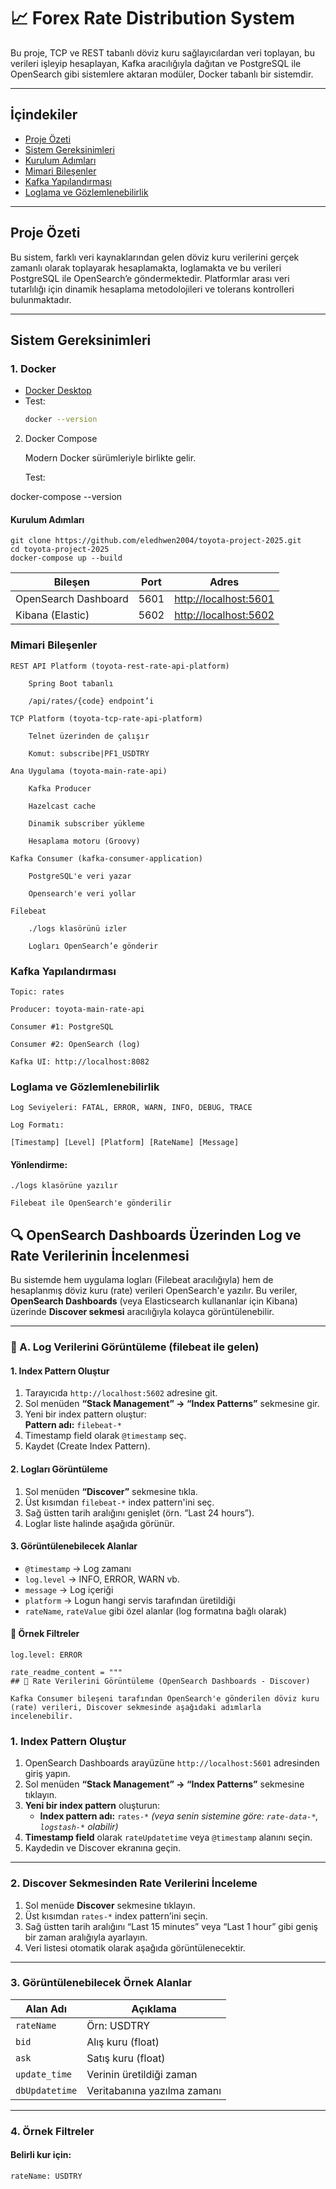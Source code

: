 # 📈 Forex Rate Distribution System

Bu proje, TCP ve REST tabanlı döviz kuru sağlayıcılardan veri toplayan, bu verileri işleyip hesaplayan, Kafka aracılığıyla dağıtan ve PostgreSQL ile OpenSearch gibi sistemlere aktaran modüler, Docker tabanlı bir sistemdir.

---

##  İçindekiler

- [Proje Özeti](#proje-özeti)
- [Sistem Gereksinimleri](#sistem-gereksinimleri)
- [Kurulum Adımları](#kurulum-adımları)
- [Mimari Bileşenler](#mimari-bileşenler)
- [Kafka Yapılandırması](#kafka-yapılandırması)
- [Loglama ve Gözlemlenebilirlik](#loglama-ve-gözlemlenebilirlik)

---

##  Proje Özeti

Bu sistem, farklı veri kaynaklarından gelen döviz kuru verilerini gerçek zamanlı olarak toplayarak hesaplamakta, loglamakta ve bu verileri PostgreSQL ile OpenSearch’e göndermektedir. Platformlar arası veri tutarlılığı için dinamik hesaplama metodolojileri ve tolerans kontrolleri bulunmaktadır.

---

##  Sistem Gereksinimleri

### 1. Docker
- [Docker Desktop](https://www.docker.com/products/docker-desktop)
- Test:
  ```bash
  docker --version

2. Docker Compose

   Modern Docker sürümleriyle birlikte gelir.

   Test:

docker-compose --version

#### Kurulum Adımları

```
git clone https://github.com/eledhwen2004/toyota-project-2025.git
cd toyota-project-2025
docker-compose up --build
```


| Bileşen              | Port | Adres                                          |
| -------------------- | ---- | ---------------------------------------------- |
| OpenSearch Dashboard | 5601 | [http://localhost:5601](http://localhost:5601) |
| Kibana (Elastic)     | 5602 | [http://localhost:5602](http://localhost:5602) |

###  Mimari Bileşenler

    REST API Platform (toyota-rest-rate-api-platform)

        Spring Boot tabanlı

        /api/rates/{code} endpoint’i

    TCP Platform (toyota-tcp-rate-api-platform)

        Telnet üzerinden de çalışır

        Komut: subscribe|PF1_USDTRY

    Ana Uygulama (toyota-main-rate-api)

        Kafka Producer

        Hazelcast cache

        Dinamik subscriber yükleme

        Hesaplama motoru (Groovy)

    Kafka Consumer (kafka-consumer-application)

        PostgreSQL'e veri yazar

        Opensearch'e veri yollar

    Filebeat

        ./logs klasörünü izler

        Logları OpenSearch’e gönderir

###  Kafka Yapılandırması

    Topic: rates

    Producer: toyota-main-rate-api

    Consumer #1: PostgreSQL

    Consumer #2: OpenSearch (log)

    Kafka UI: http://localhost:8082


###  Loglama ve Gözlemlenebilirlik

    Log Seviyeleri: FATAL, ERROR, WARN, INFO, DEBUG, TRACE

    Log Formatı:

`` [Timestamp] [Level] [Platform] [RateName] [Message] ``

#### Yönlendirme:

    ./logs klasörüne yazılır

    Filebeat ile OpenSearch'e gönderilir

## 🔍 OpenSearch Dashboards Üzerinden Log ve Rate Verilerinin İncelenmesi

Bu sistemde hem uygulama logları (Filebeat aracılığıyla) hem de hesaplanmış döviz kuru (rate) verileri OpenSearch'e yazılır. Bu veriler, **OpenSearch Dashboards** (veya Elasticsearch kullananlar için Kibana) üzerinde **Discover sekmesi** aracılığıyla kolayca görüntülenebilir.

---

### 🧾 A. Log Verilerini Görüntüleme (filebeat ile gelen)

#### 1. Index Pattern Oluştur
1. Tarayıcıda `http://localhost:5602` adresine git.
2. Sol menüden **“Stack Management” → “Index Patterns”** sekmesine gir.
3. Yeni bir index pattern oluştur:  
   **Pattern adı:** `filebeat-*`
4. Timestamp field olarak `@timestamp` seç.
5. Kaydet (Create Index Pattern).

#### 2. Logları Görüntüleme
1. Sol menüden **“Discover”** sekmesine tıkla.
2. Üst kısımdan `filebeat-*` index pattern'ini seç.
3. Sağ üstten tarih aralığını genişlet (örn. “Last 24 hours”).
4. Loglar liste halinde aşağıda görünür.

#### 3. Görüntülenebilecek Alanlar
- `@timestamp` → Log zamanı
- `log.level` → INFO, ERROR, WARN vb.
- `message` → Log içeriği
- `platform` → Logun hangi servis tarafından üretildiği
- `rateName`, `rateValue` gibi özel alanlar (log formatına bağlı olarak)

#### 🔎 Örnek Filtreler
```text
log.level: ERROR

rate_readme_content = """
## 💱 Rate Verilerini Görüntüleme (OpenSearch Dashboards - Discover)

Kafka Consumer bileşeni tarafından OpenSearch'e gönderilen döviz kuru (rate) verileri, Discover sekmesinde aşağıdaki adımlarla incelenebilir.
```


### 1. Index Pattern Oluştur

1. OpenSearch Dashboards arayüzüne `http://localhost:5601` adresinden giriş yapın.
2. Sol menüden **“Stack Management” → “Index Patterns”** sekmesine tıklayın.
3. **Yeni bir index pattern** oluşturun:
    - **Index pattern adı:** `rates-*` *(veya senin sistemine göre: `rate-data-*`, `logstash-*` olabilir)*
4. **Timestamp field** olarak `rateUpdatetime` veya `@timestamp` alanını seçin.
5. Kaydedin ve Discover ekranına geçin.

---

### 2. Discover Sekmesinden Rate Verilerini İnceleme

1. Sol menüde **Discover** sekmesine tıklayın.
2. Üst kısımdan `rates-*` index pattern’ini seçin.
3. Sağ üstten tarih aralığını “Last 15 minutes” veya “Last 1 hour” gibi geniş bir zaman aralığıyla ayarlayın.
4. Veri listesi otomatik olarak aşağıda görüntülenecektir.

---

### 3. Görüntülenebilecek Örnek Alanlar

| Alan Adı           | Açıklama                  |
|--------------------|---------------------------|
| `rateName`         | Örn: USDTRY               |
| `bid`              | Alış kuru (float)         |
| `ask`              | Satış kuru (float)        |
| `update_time`      | Verinin üretildiği zaman  |
| `dbUpdatetime`     | Veritabanına yazılma zamanı |

---

### 4. Örnek Filtreler

#### Belirli kur için:
```text
rateName: USDTRY
